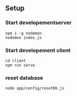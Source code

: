 ## Setup

### Start developementserver
```
npm i -g nodemon
nodemon index.js
```
### Start developement client
```
cd client
npm run serve
```
### reset database
```
node app/config/resetDb.js
```
